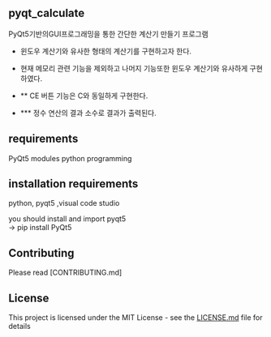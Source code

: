 ## pyqt_calculate
PyQt5기반의GUI프로그래밍을 통한 간단한 계산기 만들기 프로그램  

- 윈도우 계산기와 유사한 형태의 계산기를 구현하고자 한다.   

- 현재 메모리 관련 기능을 제외하고 나머지 기능또한 윈도우 계산기와 유사하게 구현하였다.  

- ** CE 버튼 기능은 C와 동일하게 구현한다.  

- *** 정수 연산의 결과 소수로 결과가 출력된다.   


 ## requirements
   PyQt5 modules
   python programming 
  
 ## installation requirements
 python, pyqt5 ,visual code studio

 you should install and import pyqt5  
 -> pip install PyQt5

## Contributing

Please read [CONTRIBUTING.md]

## License

This project is licensed under the MIT License - see the [LICENSE.md](LICENSE.md) file for details

